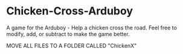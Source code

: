 # Chicken-Cross-Arduboy
A game for the Arduboy - Help a chicken cross the road.
Feel free to modify, add, or subtract to make the game better.

MOVE ALL FILES TO A FOLDER CALLED "ChickenX"
